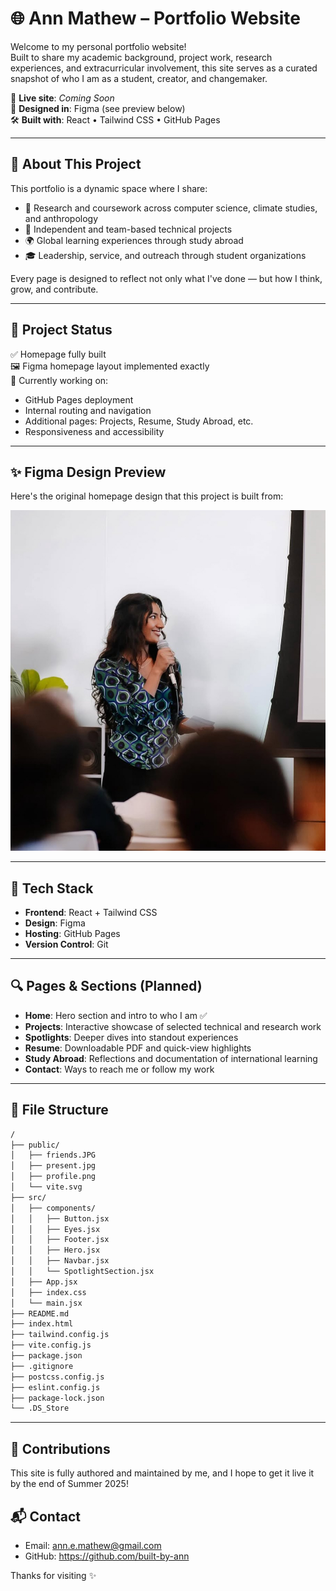 # 🌐 Ann Mathew – Portfolio Website

Welcome to my personal portfolio website!  
Built to share my academic background, project work, research experiences, and extracurricular involvement, this site serves as a curated snapshot of who I am as a student, creator, and changemaker.

🔗 **Live site**: _Coming Soon_  
🎨 **Designed in**: Figma (see preview below)  
🛠️ **Built with**: React • Tailwind CSS • GitHub Pages

---

## 📌 About This Project

This portfolio is a dynamic space where I share:
- 🌱 Research and coursework across computer science, climate studies, and anthropology
- 🚀 Independent and team-based technical projects
- 🌍 Global learning experiences through study abroad
- 🎓 Leadership, service, and outreach through student organizations

Every page is designed to reflect not only what I've done — but how I think, grow, and contribute.

---

## 🚧 Project Status

✅ Homepage fully built  
🖼️ Figma homepage layout implemented exactly  
🚧 Currently working on:
- GitHub Pages deployment  
- Internal routing and navigation  
- Additional pages: Projects, Resume, Study Abroad, etc.  
- Responsiveness and accessibility

---

## ✨ Figma Design Preview

Here's the original homepage design that this project is built from:

![Figma Homepage Screenshot](./public/present.jpg)

---

## 🧰 Tech Stack

- **Frontend**: React + Tailwind CSS  
- **Design**: Figma  
- **Hosting**: GitHub Pages  
- **Version Control**: Git

---

## 🔍 Pages & Sections (Planned)

- **Home**: Hero section and intro to who I am ✅  
- **Projects**: Interactive showcase of selected technical and research work  
- **Spotlights**: Deeper dives into standout experiences  
- **Resume**: Downloadable PDF and quick-view highlights  
- **Study Abroad**: Reflections and documentation of international learning  
- **Contact**: Ways to reach me or follow my work

---

## 📂 File Structure

```bash
/
├── public/
│   ├── friends.JPG
│   ├── present.jpg  
│   ├── profile.png
│   └── vite.svg
├── src/
│   ├── components/
│   │   ├── Button.jsx
│   │   ├── Eyes.jsx
│   │   ├── Footer.jsx
│   │   ├── Hero.jsx
│   │   ├── Navbar.jsx
│   │   └── SpotlightSection.jsx
│   ├── App.jsx
│   ├── index.css
│   └── main.jsx
├── README.md
├── index.html
├── tailwind.config.js
├── vite.config.js
├── package.json
├── .gitignore
├── postcss.config.js
├── eslint.config.js
├── package-lock.json
└── .DS_Store
```

---

## 🤝 Contributions
This site is fully authored and maintained by me, and I hope to get it live it by the end of Summer 2025!

## 📬 Contact
- Email: ann.e.mathew@gmail.com
- GitHub: https://github.com/built-by-ann

Thanks for visiting ✨
